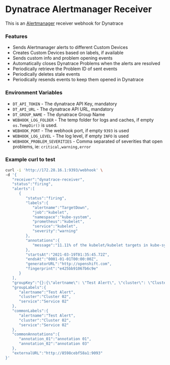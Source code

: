 # Dynatrace Alertmanager Receiver

This is an [Alertmanager](https://prometheus.io/docs/alerting/latest/alertmanager/) receiver webhook for Dynatrace

### Features

* Sends Alertmanager alerts to different Custom Devices
* Creates Custom Devices based on labels, if available
* Sends custom info and problem opening events
* Automatically closes Dynatrace Problems when the alerts are resolved
* Periodically retrieve the Problem ID of sent events
* Periodically deletes stale events
* Periodically resends events to keep them opened in Dynatrace

### Environment Variables

* `DT_API_TOKEN` - The dynatrace API Key, mandatory
* `DT_API_URL` - The dynatrace API URL, mandatory
* `DT_GROUP_NAME` - The dynatrace Group Name
* `WEBHOOK_LOG_FOLDER` - The temp folder for logs and caches, if empty `os.TempDir()` is used.
* `WEBHOOK_PORT` - The webhook port, if empty `9393` is used
* `WEBHOOK_LOG_LEVEL` - The log level, if empty `INFO` is used
* `WEBHOOK_PROBLEM_SEVERITIES` - Comma separated of severities that open problems, ie: `critical,warning,error`

### Example curl to test

```bash
curl -i 'http://172.28.16.1:9393/webhook' \
-d '{
   "receiver":"dynatrace-receiver",
   "status":"firing",
   "alerts":[
      {
         "status":"firing",
         "labels":{
            "alertname":"TargetDown",
            "job":"kubelet",
            "namespace":"kube-system",
            "prometheus":"kubelet",
            "service":"kubelet",
            "severity":"warning"
         },
         "annotations":{
            "message":"11.11% of the kubelet/kubelet targets in kube-system"
         },
         "startsAt":"2021-03-19T01:35:45.72Z",
         "endsAt":"0001-01-01T00:00:00Z",
         "generatorURL":"http://openshift.com",
         "fingerprint":"e425bb91067b6c9e"
      }
   ],
   "groupKey":"{}:{\"alertname\": \"Test Alert\", \"cluster\": \"Cluster 02\", \"service\": \"Service 01\"}",
   "groupLabels":{
      "alertname":"Test Alert",
      "cluster":"Cluster 02",
      "service":"Service 02"
   },
   "commonLabels":{
      "alertname":"Test Alert",
      "cluster":"Cluster 02",
      "service":"Service 02"
   },
   "commonAnnotations":{
      "annotation_01":"annotation 01",
      "annotation_02":"annotation 03"
   },
   "externalURL":"http://8598cebf58a1:9093"
}'
```


